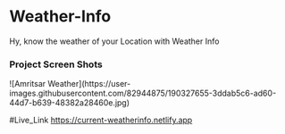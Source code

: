 # Weather-Info
 Hy, know the weather of your Location with Weather Info


<h3>Project Screen Shots </h3>
![Amritsar Weather](https://user-images.githubusercontent.com/82944875/190327655-3ddab5c6-ad60-44d7-b639-48382a28460e.jpg)


#Live_Link 
https://current-weatherinfo.netlify.app
